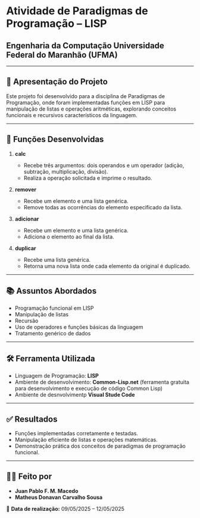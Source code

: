 # Atividade de Paradigmas de Programação – LISP  

## **Engenharia da Computação**  Universidade Federal do Maranhão (UFMA)  

---

## 📌 Apresentação do Projeto  
Este projeto foi desenvolvido para a disciplina de Paradigmas de Programação, onde foram implementadas funções em LISP para manipulação de listas e operações aritméticas, explorando conceitos funcionais e recursivos característicos da linguagem.

---

## 🧩 Funções Desenvolvidas  
1. **calc**  
   - Recebe três argumentos: dois operandos e um operador (adição, subtração, multiplicação, divisão).  
   - Realiza a operação solicitada e imprime o resultado.

2. **remover**  
   - Recebe um elemento e uma lista genérica.  
   - Remove todas as ocorrências do elemento especificado da lista.

3. **adicionar**  
   - Recebe um elemento e uma lista genérica.  
   - Adiciona o elemento ao final da lista.

4. **duplicar**  
   - Recebe uma lista genérica.  
   - Retorna uma nova lista onde cada elemento da original é duplicado.

---

## 📚 Assuntos Abordados  
- Programação funcional em LISP  
- Manipulação de listas  
- Recursão  
- Uso de operadores e funções básicas da linguagem  
- Tratamento genérico de dados

---

## 🛠️ Ferramenta Utilizada  
- Linguagem de Programação: **LISP**  
- Ambiente de desenvolvimento: **Common-Lisp.net** (ferramenta gratuita para desenvolvimento e execução de código Common Lisp)
- Ambiente de desnvolvimentp **Visual Stude Code**


---

## ✅ Resultados  
- Funções implementadas corretamente e testadas.  
- Manipulação eficiente de listas e operações matemáticas.  
- Demonstração prática dos conceitos de paradigmas de programação funcional.

---

## 👨‍💻 Feito por  
- **Juan Pablo F. M. Macedo**  
- **Matheus Donavan Carvalho Sousa**

📅 **Data de realização:** 09/05/2025 – 12/05/2025

